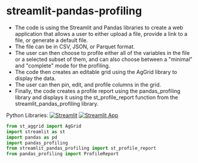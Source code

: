 # streamlit-pandas-profiling

* The code is using the Streamlit and Pandas libraries to create a web application that allows a user to either upload a file, provide a link to a file, or generate a default file. 
* The file can be in CSV, JSON, or Parquet format. 
* The user can then choose to profile either all of the variables in the file or a selected subset of them, and can also choose between a "minimal" and "complete" mode for the profiling.
* The code then creates an editable grid using the AgGrid library to display the data. 
* The user can then pin, edit, and profile columns in the grid. 
* Finally, the code creates a profile report using the pandas_profiling library and displays it using the st_profile_report function from the streamlit_pandas_profiling library.

Python Libraries:
[![Streamlit](https://badgen.net/pypi/v/streamlit)](https://pypi.org/project/streamlit/)
[![Streamlit App](https://badgen.net/pypi/v/streamlit)](https://pypi.org/project/streamlit/)
```python
from st_aggrid import AgGrid
import streamlit as st
import pandas as pd 
import pandas_profiling
from streamlit_pandas_profiling import st_profile_report
from pandas_profiling import ProfileReport
```

